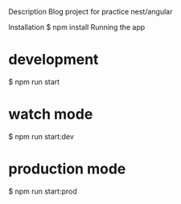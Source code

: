 Description
Blog project for practice nest/angular

Installation
$ npm install
Running the app
# development
$ npm run start

# watch mode
$ npm run start:dev


# production mode
$ npm run start:prod
